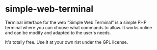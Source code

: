 # simple-web-terminal
Terminal interface for the web
"Simple Web Terminal" is a simple PHP terminal where you can choose what commands to allow.  It works online and can be modify and adapted to 
the user's needs.  

It's totally free.  Use it at your own rist under the GPL license.
